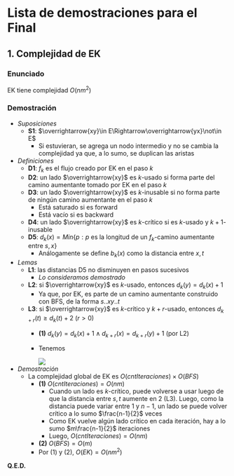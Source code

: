# Lista de demostraciones para el Final

## 1. Complejidad de EK

### Enunciado

EK tiene complejidad $O(nm^2)$

### Demostración

- _Suposiciones_
  - **S1**: $\overrightarrow{xy}\in E\Rightarrow\overrightarrow{yx}\not\in E$
    - Si estuvieran, se agrega un nodo intermedio y no se cambia la complejidad ya que, a lo sumo, se duplican las aristas
- _Definiciones_
  - **D1**: $f_k$ es el flujo creado por EK en el paso $k$
  - **D2**: un lado $\overrightarrow{xy}$ es $k$-usado si forma parte del camino aumentante tomado por EK en el paso $k$
  - **D3**: un lado $\overrightarrow{xy}$ es $k$-inusable si no forma parte de ningún camino aumentante en el paso $k$
    - Está saturado si es forward
    - Está vacío si es backward
  - **D4**: un lado $\overrightarrow{xy}$ es $k$-crítico si es $k$-usado y $k+1$-inusable
  - **D5**: $d_k(x)=Min\lbrace p:p\text{ es la longitud de un }f_k\text{-camino aumentante entre }s,x\rbrace$
    - Análogamente se define $b_k(x)$ como la distancia entre $x,t$
- _Lemas_
  - **L1**: las distancias D5 no disminuyen en pasos sucesivos
    - _Lo consideramos demostrado_
  - **L2**: si $\overrightarrow{xy}$ es $k$-usado, entonces $d_k(y)=d_k(x)+1$
    - Ya que, por EK, es parte de un camino aumentante construido con BFS, de la forma $s..xy..t$
  - **L3**: si $\overrightarrow{xy}$ es $k$-crítico y $k+r$-usado, entonces $d_{k+r}(t)\geq d_k(t)+2$ $(r\gt 0)$
    - **(1)** $d_k(y)=d_k(x)+1\wedge d_{k+r}(x)=d_{k+r}(y)+1$ (por L2)
    - Tenemos

      <img src="https://latex.codecogs.com/svg.image?&space;\begin{aligned}&space;d_r(t)&space;=&space;&\&space;d_r(x)&plus;b_r(x)\text{&space;por&space;D2}\\&space;=&space;&\&space;d_r(y)&plus;1&plus;b_r(x)\text{&space;por&space;lo&space;visto&space;antes}\\&space;\geq&space;&\&space;d_k(y)&plus;1&plus;b_k(x)\text{&space;por&space;L1}\\&space;=&space;&\&space;d_k(x)&plus;1&plus;1&plus;b_k(x)\text{&space;por&space;lo&space;visto&space;antes}\\&space;=&space;&\&space;d_k(t)&plus;2\text{&space;por&space;D2}&space;\end{aligned}">
- _Demostración_
  - La complejidad global de EK es $O(cntIteraciones)\times O(BFS)$
    - **(1)** $O(cntIteraciones)=O(nm)$
      - Cuando un lado es $k$-crítico, puede volverse a usar luego de que la distancia entre $s,t$ aumente en $2$ (L3). Luego, como la distancia puede variar entre $1$ y $n-1$, un lado se puede volver crítico a lo sumo $\frac{n-1}{2}$ veces
      - Como EK vuelve algún lado crítico en cada iteración, hay a lo sumo $m\frac{n-1}{2}$ iteraciones
      - Luego, $O(cntIteraciones)=O(nm)$
    - **(2)** $O(BFS)=O(m)$
    - Por (1) y (2), $O(EK)=O(nm^2)$
  
**Q.E.D.**
